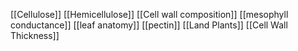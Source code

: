[[Cellulose]]
[[Hemicellulose]]
[[Cell wall composition]]
[[mesophyll conductance]]
[[leaf anatomy]]
[[pectin]]
[[Land Plants]]
[[Cell Wall Thickness]]
